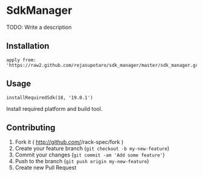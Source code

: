 # SdkManager

TODO: Write a description

## Installation

```
apply from: 'https://raw2.github.com/rejasupotaro/sdk_manager/master/sdk_manager.gradle'
```

## Usage

```
installRequiredSdk(18, '19.0.1')
```

Install required platform and build tool. 

## Contributing

1. Fork it ( http://github.com/<my-github-username>/rack-spec/fork )
2. Create your feature branch (`git checkout -b my-new-feature`)
3. Commit your changes (`git commit -am 'Add some feature'`)
4. Push to the branch (`git push origin my-new-feature`)
5. Create new Pull Request
